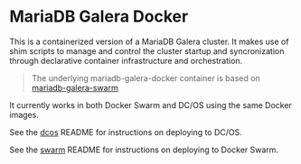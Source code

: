 MariaDB Galera Docker
=====================

This is a containerized version of a MariaDB Galera cluster.  It makes use of shim scripts to manage and control the cluster startup and syncronization through declarative container infrastructure and orchestration.

> The underlying mariadb-galera-docker container is based on [mariadb-galera-swarm](https://github.com/colinmollenhour/mariadb-galera-swarm)

It currently works in both Docker Swarm and DC/OS using the same Docker images.

See the [dcos](./dcos/README.md) README for instructions on deploying to DC/OS.

See the [swarm](./swarm/README.md) README for instructions on deploying to Docker Swarm.
